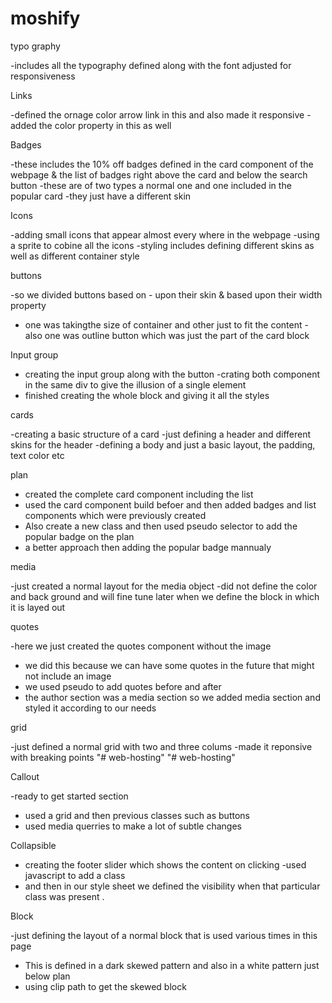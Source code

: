 # moshify

typo graphy

-includes all the typography defined along with the font adjusted for responsiveness

Links

-defined the ornage color arrow link in this and also made it responsive
-added the color property in this as well

Badges

-these includes the 10% off badges defined in the card component of the webpage & the list of badges right above the card and below the search button
-these are of two types a normal one and one included in the popular card
-they just have a different skin

Icons

-adding small icons that appear almost every where in the webpage
-using a sprite to cobine all the icons
-styling includes defining different skins as well as different
container style

buttons

-so we divided buttons based on - upon their skin & based upon their width property

- one was takingthe size of container and other just to fit the content - also one was outline button which was just the part
  of the card block

Input group

- creating the input group along with the button
  -crating both component in the same div to give the
  illusion of a single element
- finished creating the whole block and giving it all the styles

cards

-creating a basic structure of a card
-just defining a header and different skins for the header
-defining a body and just a basic layout, the padding, text color etc

plan

- created the complete card component including the list
- used the card component build befoer and then added badges and list
  components which were previously created
- Also create a new class and then used pseudo selector to add the
  popular badge on the plan
- a better approach then adding the popular badge mannualy

media

-just created a normal layout for the media object
-did not define the color and back ground and will fine
tune later when we define the block in which it is layed out

quotes

-here we just created the quotes component without the image

- we did this because we can have some quotes in the future that might not include an image
- we used pseudo to add quotes before and after
- the author section was a media section so we added media
  section and styled it according to our needs

grid

-just defined a normal grid with two and three colums
-made it reponsive with breaking points
"# web-hosting"
"# web-hosting"

Callout

-ready to get started section

- used a grid and then previous classes such as buttons
- used media querries to make a lot of subtle changes

Collapsible

- creating the footer slider which shows the content on clicking
  -used javascript to add a class
- and then in our style sheet we defined the visibility when
  that particular class was present .

Block

-just defining the layout of a normal block that is used
various times in this page

- This is defined in a dark skewed pattern and also in a white pattern
  just below plan
- using clip path to get the skewed block
